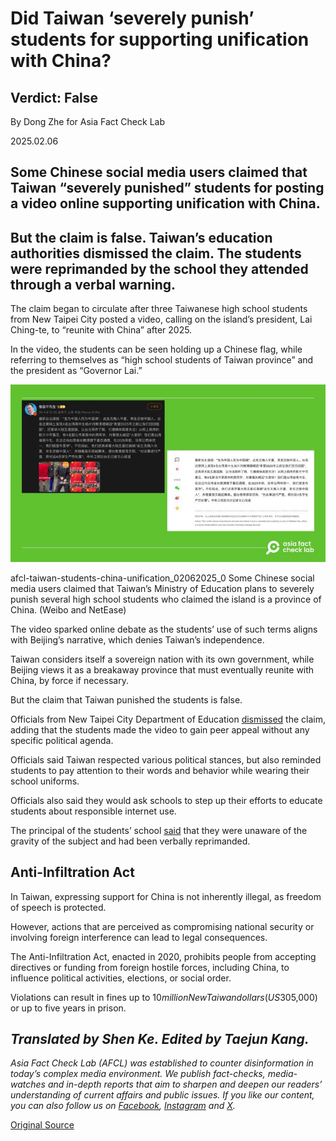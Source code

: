 # Did Taiwan ‘severely punish’ students for supporting unification with China?

## Verdict: False

By Dong Zhe for Asia Fact Check Lab

2025.02.06

## Some Chinese social media users claimed that Taiwan “severely punished” students for posting a video online supporting unification with China.

## But the claim is false. Taiwan’s education authorities dismissed the claim. The students were reprimanded by the school they attended through a verbal warning.

The claim began to circulate after three Taiwanese high school students from New Taipei City posted a video, calling on the island’s president, Lai Ching-te, to “reunite with China” after 2025.

In the video, the students can be seen holding up a Chinese flag, while referring to themselves as “high school students of Taiwan province” and the president as “Governor Lai.”

![Some Chinese social media users claimed that Taiwan’s Ministry of Education plans to severely punish several high school students who claimed the island is a province of China.](images/HUIS2GP3CJHQBDACEHLGC4F3LU.png)

afcl-taiwan-students-china-unification\_02062025\_0 Some Chinese social media users claimed that Taiwan’s Ministry of Education plans to severely punish several high school students who claimed the island is a province of China. (Weibo and NetEase)

The video sparked online debate as the students’ use of such terms aligns with Beijing’s narrative, which denies Taiwan’s independence.

Taiwan considers itself a sovereign nation with its own government, while Beijing views it as a breakaway province that must eventually reunite with China, by force if necessary.

But the claim that Taiwan punished the students is false.

Officials from New Taipei City Department of Education [dismissed](https://www.cna.com.tw/news/aipl/202501050171.aspx) the claim, adding that the students made the video to gain peer appeal without any specific political agenda.

Officials said Taiwan respected various political stances, but also reminded students to pay attention to their words and behavior while wearing their school uniforms.

Officials also said they would ask schools to step up their efforts to educate students about responsible internet use.

The principal of the students’ school [said](https://www.youtube.com/watch?v=aUvGyq3ZJ5A&ab_channel=TVBSNEWS) that they were unaware of the gravity of the subject and had been verbally reprimanded.

## Anti-Infiltration Act

In Taiwan, expressing support for China is not inherently illegal, as freedom of speech is protected.

However, actions that are perceived as compromising national security or involving foreign interference can lead to legal consequences.

The Anti-Infiltration Act, enacted in 2020, prohibits people from accepting directives or funding from foreign hostile forces, including China, to influence political activities, elections, or social order.

Violations can result in fines up to $10 million New Taiwan dollars (US$305,000) or up to five years in prison.

## *Translated by Shen Ke. Edited by Taejun Kang.*

*Asia Fact Check Lab (AFCL) was established to counter disinformation in today’s complex media environment. We publish fact-checks, media-watches and in-depth reports that aim to sharpen and deepen our readers’ understanding of current affairs and public issues. If you like our content, you can also follow us on* [*Facebook*](https://www.facebook.com/asiafactchecklabcn)*,* [*Instagram*](https://www.instagram.com/asiafactchecklab/) *and* [*X*](https://twitter.com/AFCL_eng)*.*



[Original Source](https://www.rfa.org/english/factcheck/2025/02/06/afcl-taiwan-student-china-unification/)